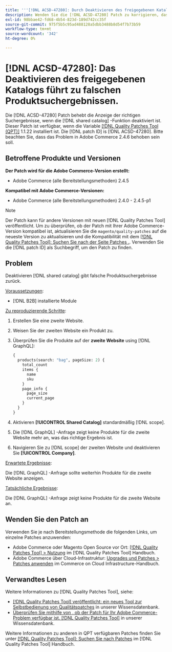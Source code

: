 ```yaml
---
title: '''[!DNL ACSD-47280]: Durch Deaktivieren des freigegebenen Katalogs werden falsche Produktsuchergebnisse angezeigt."'
description: Wenden Sie die [!DNL ACSD-47280] Patch zu korrigieren, das die korrekten Suchergebnisse anzeigt, wenn die Funktion des freigegebenen Katalogs deaktiviert ist.
exl-id: 98bbae42-fd68-4b54-823d-189d742cc35f
source-git-commit: 975f5b5c95ad488128a5dbb3488b8d54f7b73b59
workflow-type: tm+mt
source-wordcount: '342'
ht-degree: 0%

---
```


# [!DNL ACSD-47280]: Das Deaktivieren des freigegebenen Katalogs führt zu falschen Produktsuchergebnissen.

Die [!DNL ACSD-47280] Patch behebt die Anzeige der richtigen Suchergebnisse, wenn die [!DNL shared catalog] -Funktion deaktiviert ist. Dieser Patch ist verfügbar, wenn die Variable [[!DNL Quality Patches Tool (QPT)]](/help/announcements/adobe-commerce-announcements/magento-quality-patches-released-new-tool-to-self-serve-quality-patches.md) 1.1.22 installiert ist. Die [!DNL patch ID] is [!DNL ACSD-47280]. Bitte beachten Sie, dass das Problem in Adobe Commerce 2.4.6 behoben sein soll.

## Betroffene Produkte und Versionen

**Der Patch wird für die Adobe Commerce-Version erstellt:**
* Adobe Commerce (alle Bereitstellungsmethoden) 2.4.5

**Kompatibel mit Adobe Commerce-Versionen:**
* Adobe Commerce (alle Bereitstellungsmethoden) 2.4.0 - 2.4.5-p1

>[!NOTE]
>
>Der Patch kann für andere Versionen mit neuen [!DNL Quality Patches Tool] veröffentlicht. Um zu überprüfen, ob der Patch mit Ihrer Adobe Commerce-Version kompatibel ist, aktualisieren Sie die `magento/quality-patches` auf die neueste Version zu aktualisieren und die Kompatibilität mit dem [[!DNL Quality Patches Tool]: Suchen Sie nach der Seite Patches .](https://experienceleague.adobe.com/tools/commerce-quality-patches/index.html). Verwenden Sie die [!DNL patch ID] als Suchbegriff, um den Patch zu finden.

## Problem

Deaktivieren [!DNL shared catalog] gibt falsche Produktsuchergebnisse zurück.

<u>Voraussetzungen</u>:

* [!DNL B2B] installierte Module

<u>Zu reproduzierende Schritte</u>:

1. Erstellen Sie eine zweite Website.
1. Weisen Sie der zweiten Website ein Produkt zu.
1. Überprüfen Sie die Produkte auf der **zweite Website** using [!DNL GraphQL]:

   ```GraphQL
   {
     products(search: "bag", pageSize: 2) {
       total_count
       items {
         name
         sku
       }
       page_info {
         page_size
         current_page
       }
     }
   }
   ```

1. Aktivieren **[!UICONTROL Shared Catalog]** standardmäßig [!DNL scope].
1. Die [!DNL GraphQL] -Anfrage zeigt keine Produkte für die zweite Website mehr an, was das richtige Ergebnis ist.
1. Navigieren Sie zu [!DNL scope] der zweiten Website und deaktivieren Sie **[!UICONTROL Company]**.

<u>Erwartete Ergebnisse</u>:

Die [!DNL GraphQL] -Anfrage sollte weiterhin Produkte für die zweite Website anzeigen.

<u>Tatsächliche Ergebnisse</u>:

Die [!DNL GraphQL] -Anfrage zeigt keine Produkte für die zweite Website an.

## Wenden Sie den Patch an

Verwenden Sie je nach Bereitstellungsmethode die folgenden Links, um einzelne Patches anzuwenden:

* Adobe Commerce oder Magento Open Source vor Ort: [[!DNL Quality Patches Tool] > Nutzung](https://experienceleague.adobe.com/docs/commerce-operations/tools/quality-patches-tool/usage.html) im [!DNL Quality Patches Tool] Handbuch.
* Adobe Commerce über Cloud-Infrastruktur: [Upgrades und Patches > Patches anwenden](https://experienceleague.adobe.com/docs/commerce-cloud-service/user-guide/develop/upgrade/apply-patches.html) im Commerce on Cloud Infrastructure-Handbuch.

## Verwandtes Lesen

Weitere Informationen zu [!DNL Quality Patches Tool], siehe:

* [[!DNL Quality Patches Tool] veröffentlicht: ein neues Tool zur Selbstbedienung von Qualitätspatches](/help/announcements/adobe-commerce-announcements/magento-quality-patches-released-new-tool-to-self-serve-quality-patches.md) in unserer Wissensdatenbank.
* [Überprüfen Sie mithilfe von , ob der Patch für Ihr Adobe Commerce-Problem verfügbar ist. [!DNL Quality Patches Tool]](/help/support-tools/patches-available-in-qpt-tool/check-patch-for-magento-issue-with-magento-quality-patches.md) in unserer Wissensdatenbank.

Weitere Informationen zu anderen in QPT verfügbaren Patches finden Sie unter [[!DNL Quality Patches Tool]: Suchen Sie nach Patches](https://experienceleague.adobe.com/tools/commerce-quality-patches/index.html) im [!DNL Quality Patches Tool] Handbuch.
